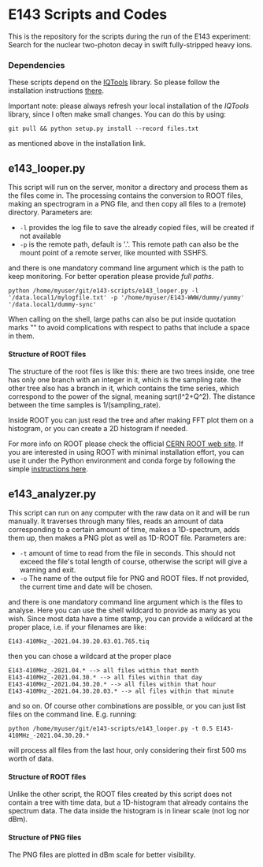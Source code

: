 # E143 Scripts and Codes

This is the repository for the scripts during the run of the E143 experiment: Search for the nuclear two-photon decay in swift fully-stripped heavy ions.

### Dependencies

These scripts depend on the [IQTools]() library. So please follow the installation instructions [there](https://github.com/xaratustrah/iqtools#install--uninstall).

Important note: please always refresh your local installation of the *IQTools* library, since I often make small changes. You can do this by using:

    git pull && python setup.py install --record files.txt

as mentioned above in the installation link.

## e143_looper.py

This script will run on the server, monitor a directory and process them as the files come in. The processing contains the conversion to ROOT files, making an spectrogram in a PNG file, and then copy all files to a (remote) directory. Parameters are:

* `-l` provides the log file to save the already copied files, will be created if not available
* `-p` is the remote path, default is '.'. This remote path can also be the mount point of a remote server, like mounted with SSHFS.

and there is one mandatory command line argument which is the path to keep monitoring. For better operation please provide *full paths*.

    python /home/myuser/git/e143-scripts/e143_looper.py -l '/data.local1/mylogfile.txt' -p '/home/myuser/E143-WWW/dummy/yummy' '/data.local1/dummy-sync'

When calling on the shell, large paths can also be put inside quotation marks "" to avoid complications with respect to paths that include a space in them.

#### Structure of ROOT files

The structure of the root files is like this: there are two trees inside, one tree has only one branch with an integer in it, which is the sampling rate. the other tree also has a branch in it, which contains the time series, which correspond to the power of the signal, meaning sqrt(I^2+Q^2). The distance between the time samples is 1/(sampling_rate).

Inside ROOT you can just read the tree and after making FFT plot them on a histogram, or you can create a 2D histogram if needed.

For more info on ROOT please check the official [CERN ROOT web site](https://root.cern/). If you are interested in using ROOT with minimal installation effort, you can use it under the Python environment and conda forge by following the simple [instructions here](https://iscinumpy.gitlab.io/post/root-conda/).



## e143_analyzer.py

This script can run on any computer with the raw data on it and will be run manually. It traverses through many files, reads an amount of data corresponding to a certain amount of time, makes a 1D-spectrum, adds them up, then makes a PNG plot as well as 1D-ROOT file. Parameters are:

* `-t` amount of time to read from the file in seconds. This should not exceed the file's total length of course, otherwise the script will give a warning and exit.
* `-o` The name of the output file for PNG and ROOT files. If not provided, the current time and date will be chosen.

and there is one mandatory command line argument which is the files to analyse. Here you can use the shell wildcard to provide as many as you wish. Since most data have a time stamp, you can provide a wildcard at the proper place, i.e. if your filenames are like:

    E143-410MHz_-2021.04.30.20.03.01.765.tiq

then you can chose a wildcard at the proper place

    E143-410MHz_-2021.04.* --> all files within that month
    E143-410MHz_-2021.04.30.* --> all files within that day
    E143-410MHz_-2021.04.30.20.* --> all files within that hour
    E143-410MHz_-2021.04.30.20.03.* --> all files within that minute

and so on. Of course other combinations are possible, or you can just list files on the command line. E.g. running:

    python /home/myuser/git/e143-scripts/e143_looper.py -t 0.5 E143-410MHz_-2021.04.30.20.*

will process all files from the last hour, only considering their first 500 ms worth of data.

#### Structure of ROOT files
Unlike the other script, the ROOT files created by this script does not contain a tree with time data, but a 1D-histogram that already contains the spectrum data. The data inside the histogram is in linear scale (not log nor dBm).

#### Structure of PNG files
The PNG files are plotted in dBm scale for better visibility.

